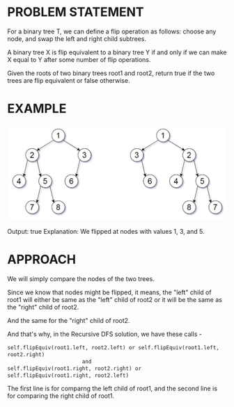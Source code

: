 # PROBLEM STATEMENT

For a binary tree T, we can define a flip operation as follows: choose any node, and swap the left and right child subtrees.

A binary tree X is flip equivalent to a binary tree Y if and only if we can make X equal to Y after some number of flip operations.

Given the roots of two binary trees root1 and root2, return true if the two trees are flip equivalent or false otherwise.

# EXAMPLE

![alt text](image.png)

Output: true
Explanation: We flipped at nodes with values 1, 3, and 5.

# APPROACH

We will simply compare the nodes of the two trees.

Since we know that nodes might be flipped, it means, the "left" child of root1 will either be same as the "left" child of root2 or it will be the same as the "right" child of root2.

And the same for the "right" child of root2.

And that's why, in the Recursive DFS solution, we have these calls - 

	self.flipEquiv(root1.left, root2.left) or self.flipEquiv(root1.left, root2.right)
							and
	self.flipEquiv(root1.right, root2.right) or self.flipEquiv(root1.right, root2.left)
	
The first line is for comparng the left child of root1, and the second line is for comparing the right child of root1.